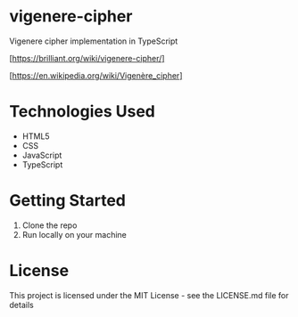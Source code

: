 # vigenere-cipher

Vigenere cipher implementation in TypeScript

[https://brilliant.org/wiki/vigenere-cipher/]

[https://en.wikipedia.org/wiki/Vigenère_cipher]

# Technologies Used

- HTML5
- CSS
- JavaScript
- TypeScript

# Getting Started

1. Clone the repo
2. Run locally on your machine

# License

This project is licensed under the MIT License - see the LICENSE.md file for details
